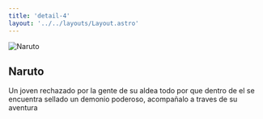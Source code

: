 ```yaml
---
title: 'detail-4'
layout: '../../layouts/Layout.astro'
---
```


<section class='flex gap-7 justify-center items-center flex-wrap text-white px-8% py-20'>
   <img class='rounded-xl' src="/images/N16.jpg" alt="Naruto" />
   <div class='flex flex-col gap-4'>
   <h2 class='text-transparent bg-clip-text bg-gradient-to-br from-indigo-600 from-10% via-primary via-30% to-green-600 font-semibold'>Naruto</h2>
   <p class='max-w-md'>Un joven rechazado por la gente de su aldea todo por que dentro de el se encuentra sellado un demonio poderoso, acompañalo a traves de su aventura</p>
  
   </div>
</section>

<style>
   section{
      width:100%;
      min-height: calc(100vh - 52px)
   }
</style>